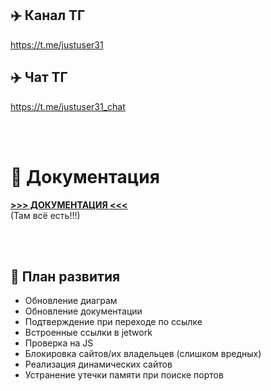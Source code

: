 ## ✈️ Канал ТГ
https://t.me/justuser31
## ✈️ Чат ТГ
https://t.me/justuser31_chat

<br>
<br>

# 📃 Документация
[**>>> ДОКУМЕНТАЦИЯ <<<**](https://jet-docs.del.pw/) <br>
(Там всё есть!!!)

<br>
<br>

## 🔼 План развития
* Обновление диаграм
* Обновление документации
* Подтверждение при переходе по ссылке
* Встроенные ссылки в jetwork
* Проверка на JS
* Блокировка сайтов/их владельцев (слишком вредных)
* Реализация динамических сайтов
* Устранение утечки памяти при поиске портов

